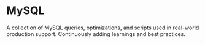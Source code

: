 # MySQL
A collection of MySQL queries, optimizations, and scripts used in real-world production support. Continuously adding learnings and best practices.
